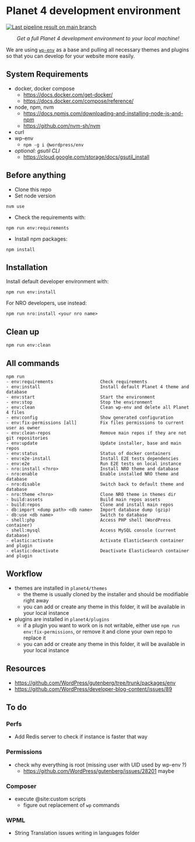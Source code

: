 
# Planet 4 development environment

[![Last pipeline result on main branch](https://circleci.com/gh/greenpeace/planet4-develop.svg?style=shield)](https://app.circleci.com/pipelines/github/greenpeace/planet4-develop)

<p align="center"><em>
Get a full Planet 4 development environment to your local machine!
</em></p>

We are using [`wp-env`](https://github.com/WordPress/gutenberg/blob/trunk/packages/env/README.md) as a base and pulling all necessary themes and plugins so that you can develop for your website more easily.


## System Requirements

- docker, docker compose
  - https://docs.docker.com/get-docker/
  - https://docs.docker.com/compose/reference/
- node, npm, nvm
  - https://docs.npmjs.com/downloading-and-installing-node-js-and-npm
  - https://github.com/nvm-sh/nvm
- curl
- wp-env
  - `npm -g i @wordpress/env`
- _optional: gsutil CLI_
  - https://cloud.google.com/storage/docs/gsutil_install

## Before anything

- Clone this repo
- Set node version
```console
nvm use
```
- Check the requirements with: 
```console
npm run env:requirements
```
- Install npm packages:
```console
npm install
```

## Installation

Install default developer environment with:
```console
npm run env:install
```

For NRO developers, use instead:
```console
npm run nro:install <your nro name>
```

## Clean up

```console
npm run env:clean
```

## All commands
```
npm run
- env:requirements                  Check requirements
- env:install                       Install default Planet 4 theme and database
- env:start                         Start the environment
- env:stop                          Stop the environment
- env:clean                         Clean wp-env and delete all Planet 4 files
- env:config                        Show generated configuration
- env:fix-permissions [all]         Fix files permissions to current user as owner
- env:clean-repos                   Remove main repos if they are not git repositories
- env:update                        Update installer, base and main repos
- env:status                        Status of docker containers
- env:e2e-install                   Install E2E tests dependencies
- env:e2e                           Run E2E tests on local instance
- nro:install <?nro>                Install NRO theme and database
- nro:enable                        Enable installed NRO theme and database
- nro:disable                       Switch back to default theme and database
- nro:theme <?nro>                  Clone NRO theme in themes dir
- build:assets                      Build main repos assets
- build:repos                       Clone and install main repos
- db:import <dump path> <db name>   Import database dump (gzip)
- db:use <db name>                  Switch to database
- shell:php                         Access PHP shell (WordPress container)
- shell:mysql                       Access MySQL console (current database)
- elastic:activate                  Activate ElasticSearch container and plugin
- elastic:deactivate                Deactivate ElasticSearch container and plugin
```

## Workflow

- themes are installed in `planet4/themes`
  - the theme is usually cloned by the installer and should be modifiable right away
  - you can add or create any theme in this folder, it will be available in your local instance
- plugins are installed in `planet4/plugins`
  - if a plugin you want to work on is not writable, either use `npm run env:fix-permissions`, or remove it and clone your own repo to replace it
  - you can add or create any theme in this folder, it will be available in your local instance

## Resources

- https://github.com/WordPress/gutenberg/tree/trunk/packages/env
- https://github.com/WordPress/developer-blog-content/issues/89

## To do

### Perfs
- Add Redis server to check if instance is faster that way

### Permissions
- check why everything is root (missing user with UID used by wp-env ?)
  - https://github.com/WordPress/gutenberg/issues/28201 maybe

### Composer
- execute @site:custom scripts
  - figure out replacement of `wp` commands 

### WPML
- String Translation issues writing in languages folder
